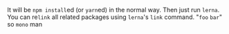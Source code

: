 It will be `npm install`ed (or `yarn`ed) in the normal way.
Then just run `lerna`.
You can re`link` all related packages using `lerna`'s `link` command.
&quot;`foo` `bar`&quot;
so ``` mono ``` man
